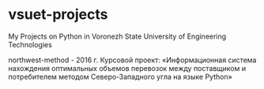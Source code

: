 # vsuet-projects
My Projects on Python in Voronezh State University of Engineering Technologies

northwest-method - 2016 г. Курсовой проект: «Информационная система нахождения оптимальных объемов перевозок 
между поставщиком и потребителем методом Северо-Западного угла на языке Python»
